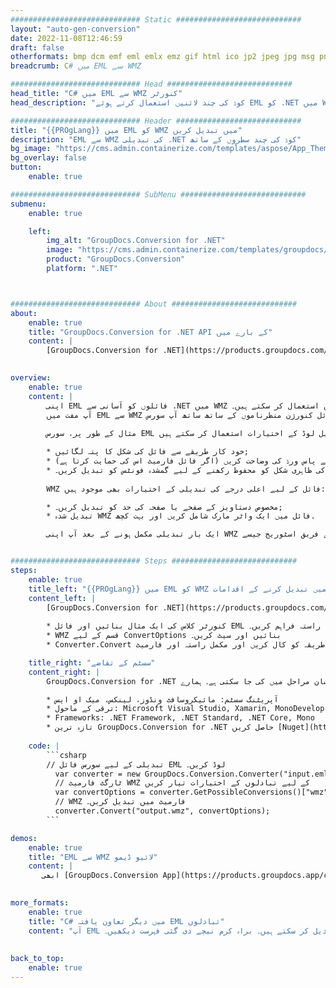 ```yaml
---
############################# Static ############################
layout: "auto-gen-conversion"
date: 2022-11-08T12:46:59
draft: false
otherformats: bmp dcm emf eml emlx emz gif html ico jp2 jpeg jpg msg png psb psd svg svgz tga tif tiff webp wmf wmz
breadcrumb: C# میں EML سے WMZ

############################# Head ############################
head_title: "C# میں EML سے WMZ کنورٹر"
head_description: "کوڈ کی چند لائنیں استعمال کرتے ہوئے EML کو .NET میں WMZ میں تبدیل کریں۔ 160 سے زیادہ فائل فارمیٹس کو تبدیل کرنے کے لیے GroupDocs Document Conversion API کا استعمال کریں۔"

############################# Header ############################
title: "{{PROgLang}} میں EML کو WMZ میں تبدیل کریں"
description: "EML سے WMZ کی تبدیلی .NET کوڈ کی چند سطروں کے ساتھ"
bg_image: "https://cms.admin.containerize.com/templates/aspose/App_Themes/V3/images/bg/header1.png"
bg_overlay: false
button:
    enable: true

############################# SubMenu ############################
submenu:
    enable: true

    left:
        img_alt: "GroupDocs.Conversion for .NET"
        image: "https://cms.admin.containerize.com/templates/groupdocs/images/product-logos/90x90-noborder/groupdocs-conversion-net.png"
        product: "GroupDocs.Conversion"
        platform: ".NET"



############################# About ############################
about:
    enable: true
    title: "GroupDocs.Conversion for .NET API کے بارے میں"
    content: |
        [GroupDocs.Conversion for .NET](https://products.groupdocs.com/conversion/net/) کو Microsoft Word، Excel، PowerPoint، PDF، Visio اور دیگر فارمیٹس میں تبدیل کرنے کے لیے استعمال کیا جا سکتا ہے۔ GroupDocs.Conversion ایک اسٹینڈ ایلون API ہے جو بیک اینڈ اور اندرونی سسٹمز کے لیے موزوں ہے جہاں اعلی کارکردگی کی ضرورت ہوتی ہے۔ یہ کسی بھی سافٹ ویئر جیسے مائیکروسافٹ یا اوپن آفس پر منحصر نہیں ہے۔
    

overview:
    enable: true
    content: |
        اپنی EML فائلوں کو آسانی سے .NET میں WMZ میں تبدیل کریں۔ آپ اپنی پسند کے کسی بھی پلیٹ فارم جیسے ونڈوز، لینکس، میک او ایس میں صرف چند {{پروگلانگ}} کوڈ لائنیں استعمال کر سکتے ہیں۔
        آپ مفت میں EML سے WMZ تبادلوں کی کوشش کر سکتے ہیں اور تبادلوں کے نتائج کے معیار کا جائزہ لے سکتے ہیں۔ سادہ فائل کنورژن منظرناموں کے ساتھ ساتھ آپ سورس EML فائل لوڈ کرنے اور آؤٹ پٹ WMZ نتیجہ بچانے کے لیے مزید جدید اختیارات آزما سکتے ہیں۔ 
        
        مثال کے طور پر، سورس EML فائل کے لیے آپ درج ذیل لوڈ کے اختیارات استعمال کر سکتے ہیں:

        * خود کار طریقے سے فائل کی شکل کا پتہ لگائیں;
        * محفوظ فائلوں کے لیے پاس ورڈ کی وضاحت کریں (اگر فائل فارمیٹ اس کی حمایت کرتا ہے);
        * دستاویز کی ظاہری شکل کو محفوظ رکھنے کے لیے گمشدہ فونٹس کو تبدیل کریں۔.
        
        WMZ فائل کے لیے اعلی درجے کی تبدیلی کے اختیارات بھی موجود ہیں:

        * مخصوص دستاویز کے صفحے یا صفحہ کی حد کو تبدیل کریں۔;
        * تبدیل شدہ WMZ فائل میں ایک واٹر مارک شامل کریں اور بہت کچھ.

        ایک بار تبدیلی مکمل ہونے کے بعد آپ اپنی WMZ فائل کو مقامی فائل پاتھ یا کسی تیسرے فریق اسٹوریج جیسے FTP، Amazon S3، Google Drive، Dropbox وغیرہ میں محفوظ کر سکتے ہیں۔ براہ کرم نوٹ کریں - EML کو {{ میں تبدیل کرنے کے لیے TO}} کسی اضافی سافٹ ویئر کو انسٹال کرنے کی ضرورت نہیں ہے - جیسے MS Office، Open Office، Adobe Acrobat Reader وغیرہ۔


############################# Steps ############################
steps:
    enable: true
    title_left: "{{PROgLang}} میں EML کو WMZ میں تبدیل کرنے کے اقدامات"
    content_left: |
        [GroupDocs.Conversion for .NET](https://products.groupdocs.com/conversion/net/) ڈویلپرز کے لیے کوڈ کی چند سطروں کے ساتھ EML فائل کو WMZ میں تبدیل کرنا آسان بناتا ہے۔
        
        * کنورٹر کلاس کی ایک مثال بنائیں اور فائل EML کو پورا راستہ فراہم کریں۔
        * WMZ قسم کے لیے ConvertOptions بنائیں اور سیٹ کریں۔
        * Converter.Convert طریقہ کو کال کریں اور مکمل راستہ اور فارمیٹ (WMZ) کو بطور پیرامیٹر پاس کریں۔

    title_right: "سسٹم کے تقاضے"
    content_right: |
        GroupDocs.Conversion for .NET کے ساتھ بنیادی تبدیلی صرف چند آسان مراحل میں کی جا سکتی ہے۔ ہمارے APIs تمام بڑے پلیٹ فارمز اور آپریٹنگ سسٹمز پر تعاون یافتہ ہیں۔ ذیل کے کوڈ پر عمل کرنے سے پہلے، یقینی بنائیں کہ آپ کے سسٹم پر درج ذیل شرائط انسٹال ہیں۔

        * آپریٹنگ سسٹم: مائیکروسافٹ ونڈوز، لینکس، میک او ایس
        * ترقی کے ماحول: Microsoft Visual Studio, Xamarin, MonoDevelop
        * Frameworks: .NET Framework, .NET Standard, .NET Core, Mono
        * تازہ ترین GroupDocs.Conversion for .NET حاصل کریں [Nuget](https://www.nuget.org/packages/groupdocs.conversion) سے
         
    code: |
        ```csharp    
        // تبدیلی کے لیے سورس فائل EML لوڈ کریں۔
          var converter = new GroupDocs.Conversion.Converter("input.eml");
          // ٹارگٹ فارمیٹ WMZ کے لیے تبادلوں کے اختیارات تیار کریں
          var convertOptions = converter.GetPossibleConversions()["wmz"].ConvertOptions;
          // WMZ فارمیٹ میں تبدیل کریں۔
          converter.Convert("output.wmz", convertOptions);
        ```

demos:
    enable: true
    title: "EML سے WMZ لائیو ڈیمو"
    content: |
       ابھی [GroupDocs.Conversion App](https://products.groupdocs.app/conversion/family) ویب سائٹ پر جا کر EML کو WMZ میں تبدیل کریں۔ آن لائن ڈیمو کے درج ذیل فوائد ہیں۔
          

more_formats:
    enable: true
    title: "C# میں دیگر تعاون یافتہ EML تبادلوں"
    content: "آپ EML کو کئی دیگر فائل فارمیٹس میں بھی تبدیل کر سکتے ہیں۔ براہ کرم نیچے دی گئی فہرست دیکھیں۔"
       
       
back_to_top:
    enable: true
---
```

